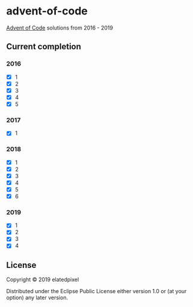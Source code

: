 # advent-of-code

[Advent of Code](https://adventofcode.com/) solutions from 2016 - 2019

## Current completion

### 2016
- [x] 1
- [x] 2
- [x] 3
- [x] 4
- [x] 5

### 2017
- [x] 1

### 2018
- [x] 1
- [x] 2
- [x] 3
- [x] 4
- [x] 5
- [x] 6

### 2019
- [x] 1
- [x] 2
- [x] 3
- [x] 4

## License

Copyright © 2019 elatedpixel

Distributed under the Eclipse Public License either version 1.0 or (at
your option) any later version.
